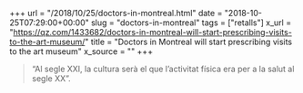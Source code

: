 +++
url = "/2018/10/25/doctors-in-montreal.html"
date = "2018-10-25T07:29:00+00:00"
slug = "doctors-in-montreal"
tags = ["retalls"]
x_url = "https://qz.com/1433682/doctors-in-montreal-will-start-prescribing-visits-to-the-art-museum/"
title = "Doctors in Montreal will start prescribing visits to the art museum"
x_source = ""
+++


> “Al segle XXI, la cultura serà el que l’activitat física era per a la salut al segle XX”.
